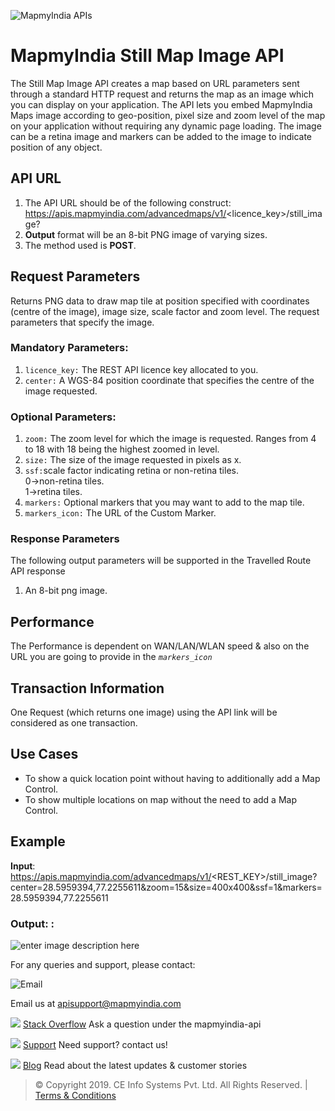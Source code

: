 ![MapmyIndia APIs](https://www.mapmyindia.com/api/img/mapmyindia-api.png)

# MapmyIndia Still Map Image API

The Still Map Image API creates a map based on URL parameters sent through a standard HTTP request and returns the map as an image which you can display on your application. The API lets you embed MapmyIndia Maps image according to geo-position, pixel size and zoom level of the map on your application without requiring any dynamic page loading. The image can be a retina image and markers can be added to the image to indicate position of any object.

## API URL

1.  The API URL should be of the following construct:  https://apis.mapmyindia.com/advancedmaps/v1/<licence_key>/still_image?<Parameters>
2. **Output**  format will be an 8-bit PNG image of varying sizes.
3.  The method used is  **POST**.

## Request Parameters

Returns PNG data to draw map tile at position specified with coordinates (centre of the image), image size, scale factor and zoom level. The request parameters that specify the image.

### Mandatory Parameters:

1.  `licence_key:` The REST API licence key allocated to you.
2.  `center:` A WGS-84 position coordinate that specifies the centre of the image requested.

### Optional Parameters:

1. `zoom:` The zoom level for which the image is requested. Ranges from 4 to 18 with 18 being the highest zoomed in level.  
2. `size:` The size of the image requested in pixels as <Width>x<Height>.
3. `ssf:`scale factor indicating retina or non-retina tiles. 
    <br>0→non-retina tiles.
    <br>1→retina tiles.
4. `markers:` Optional markers that you may want to add to the map tile.
5. `markers_icon:` The URL of the Custom Marker.


### Response Parameters

The following output parameters will be supported in the Travelled Route API response

1.  An 8-bit png image.

## Performance

The Performance is dependent on WAN/LAN/WLAN speed & also on the URL you are going to provide in the *`markers_icon`*

## Transaction Information

One Request (which returns one image) using the API link will be considered as one transaction.

## Use Cases

- To show a quick location point without having to additionally add a Map Control.
- To show multiple locations on map without the need to add a Map Control.

## Example

**Input**:  
https://apis.mapmyindia.com/advancedmaps/v1/<REST_KEY>/still_image?center=28.5959394,77.2255611&zoom=15&size=400x400&ssf=1&markers=28.5959394,77.2255611

### Output: :
![enter image description here](https://mmi-api-team.s3.ap-south-1.amazonaws.com/API%20Team/still_image.png)

For any queries and support, please contact: 

![Email](https://www.google.com/a/cpanel/mapmyindia.co.in/images/logo.gif?service=google_gsuite) 

Email us at [apisupport@mapmyindia.com](mailto:apisupport@mapmyindia.com)

![](https://www.mapmyindia.com/api/img/icons/stack-overflow.png)
[Stack Overflow](https://stackoverflow.com/questions/tagged/mapmyindia-api)
Ask a question under the mapmyindia-api

![](https://www.mapmyindia.com/api/img/icons/support.png)
[Support](https://www.mapmyindia.com/api/index.php#f_cont)
Need support? contact us!

![](https://www.mapmyindia.com/api/img/icons/blog.png)
[Blog](http://www.mapmyindia.com/blog/)
Read about the latest updates & customer stories


> © Copyright 2019. CE Info Systems Pvt. Ltd. All Rights Reserved. | [Terms & Conditions](http://www.mapmyindia.com/api/terms-&-conditions)